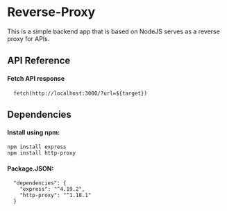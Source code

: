 
# Reverse-Proxy

This is a simple backend app that is based on NodeJS serves as a reverse proxy for APIs.


## API Reference

#### Fetch API response

```
  fetch(http://localhost:3000/?url=${target})
```


## Dependencies

#### Install using npm:

```
npm install express
npm install http-proxy
```

#### Package.JSON:

```
  "dependencies": {
    "express": "^4.19.2",
    "http-proxy": "^1.18.1"
  }
```
